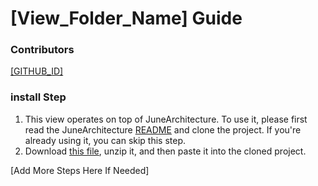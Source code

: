 # [View_Folder_Name] Guide

### Contributors
[[GITHUB_ID]](https://github.com/[GITHUB_ID])

### install Step

1. This view operates on top of JuneArchitecture. To use it, please first read the
   JuneArchitecture [README](https://github.com/melodysdreamj/JuneArchitecture) and clone the project. If you're already
   using it, you can skip this step.
2. Download [this file](https://june-arch-asset.pages.dev/pages/drawer/[View_Folder_Name].zip), unzip it, and then paste
   it into the cloned project.

[Add More Steps Here If Needed]